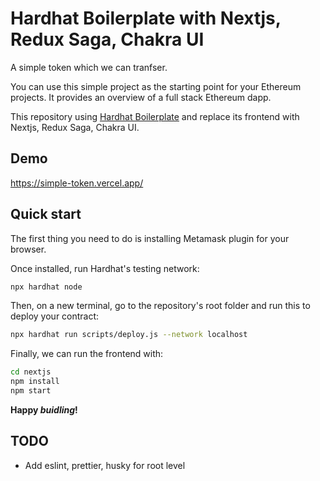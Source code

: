 # Hardhat Boilerplate with Nextjs, Redux Saga, Chakra UI

A simple token which we can tranfser.

You can use this simple project as the starting point for your Ethereum projects. It provides an overview of a full stack Ethereum dapp.

This repository using [Hardhat Boilerplate](https://github.com/nomiclabs/hardhat-hackathon-boilerplate) and replace its frontend with Nextjs, Redux Saga, Chakra UI.

## Demo
https://simple-token.vercel.app/

## Quick start

The first thing you need to do is installing Metamask plugin for your browser.

Once installed, run Hardhat's testing network:

```sh
npx hardhat node
```

Then, on a new terminal, go to the repository's root folder and run this to
deploy your contract:

```sh
npx hardhat run scripts/deploy.js --network localhost
```

Finally, we can run the frontend with:

```sh
cd nextjs
npm install
npm start
```

**Happy _buidling_!**

## TODO
- Add eslint, prettier, husky for root level
